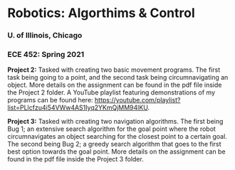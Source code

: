 # Robotics: Algorthims & Control
### U. of Illinois, Chicago
### ECE 452: Spring 2021

**Project 2:** Tasked with creating two basic movement programs. The first task being going to a point, and the second task being circumnavigating an object. More details on the assignment can be found in the pdf file inside the Project 2 folder. A YouTube playlist featuring demonstrations of my programs can be found here: https://youtube.com/playlist?list=PLlcfzu4i54VWw4AS1Iyq2YKmQjMM94lKU. 

**Project 3:** Tasked with creating two navigation algorithms. The first being Bug 1; an extensive search algorithm for the goal point where the robot circumnavigates an object searching for the closest point to a certain goal. The second being Bug 2; a greedy search algorithm that goes to the first best option towards the goal point. More details on the assignment can be found in the pdf file inside the Project 3 folder.
